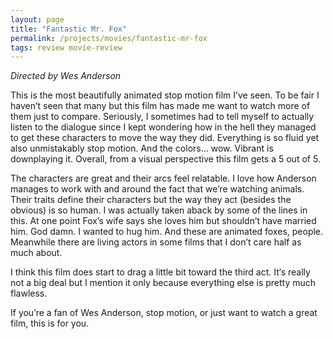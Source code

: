 ```yaml
---
layout: page
title: "Fantastic Mr. Fox"
permalink: /projects/movies/fantastic-mr-fox
tags: review movie-review
---
```

*Directed by Wes Anderson*

This is the most beautifully animated stop motion film I’ve seen. To be fair I haven’t seen that many but this film has made me want to watch more of them just to compare. Seriously, I sometimes had to tell myself to actually listen to the dialogue since I kept wondering how in the hell they managed to get these characters to move the way they did. Everything is so fluid yet also unmistakably stop motion. And the colors... wow. Vibrant is downplaying it. Overall, from a visual perspective this film gets a 5 out of 5.

The characters are great and their arcs feel relatable. I love how Anderson manages to work with and around the fact that we’re watching animals. Their traits define their characters but the way they act (besides the obvious) is so human. I was actually taken aback by some of the lines in this. At one point Fox’s wife says she loves him but shouldn’t have married him. God damn. I wanted to hug him. And these are animated foxes, people. Meanwhile there are living actors in some films that I don’t care half as much about.

I think this film does start to drag a little bit toward the third act. It‘s really not a big deal but I mention it only because everything else is pretty much flawless.

If you’re a fan of Wes Anderson, stop motion, or just want to watch a great film, this is for you.
